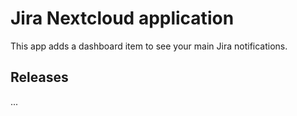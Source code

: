 # Jira Nextcloud application

This app adds a dashboard item to see your main Jira notifications.

## Releases

...

